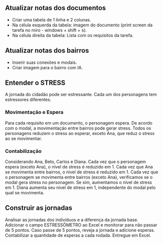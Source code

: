 ## Atualizar notas dos documentos
- Criar uma tabela de 1 linha e 2 colunas.
- Na célula esquerda da tabela: imagem do documento (print screen da tarefa no miro - windows + shift + s).
- Na célula direita da tabela: Lista com os requisitos da tarefa.

## Atualizar notas dos bairros
- Inserir suas conexões e modais.
- Criar imagem para o bairro com IA.

## Entender o STRESS
A jornada do cidadão pode ser estressante.
Cada um dos personagens tem estressores diferentes.

### Movimentação e Espera
Para cada requisito em um documento, o personagem espera.
De acordo com o modal, a movimentação entre bairros pode gerar stress.
Todos os personagens reduzem o stress ao esperar, exceto Ana, que reduz o stress ao se movimentar.

### Contabilização
Considerando Ana, Beto, Carlos e Diana.
Cada vez que o personagem espera (exceto Ana), o nível de stress é reduzido em 1.
Cada vez que Ana se movimenta entre bairros, o nível de stress é reduzido em 1.
Cada vez que o personagem se movimenta entre bairros (exceto Ana), verificamos se o modal gera stress no personagem. Se sim, aumentamos o nível de stress em 1.
Diana aumenta seu nível de stress em 1, independente do modal pelo qual se movimenta.

## Construir as jornadas
Analisar as jornadas dos indivíduos e a diferença da jornada base.
Adicionar o campo ESTRESSÔMETRO ao Excel e monitorar para não passar de 5 pontos. Caso passe de 5 pontos, reveja a jornada e adicione esperas.
Contabilizar a quantidade de esperas a cada rodada.
Entregue em Excel.
